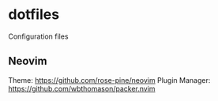 # dotfiles
Configuration files


## Neovim
Theme: https://github.com/rose-pine/neovim
Plugin Manager: https://github.com/wbthomason/packer.nvim